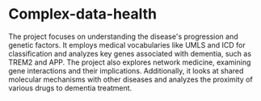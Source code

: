 # Complex-data-health
The project focuses on understanding the disease's progression and genetic factors. It employs medical vocabularies like UMLS and ICD for classification and analyzes key genes associated with dementia, such as TREM2 and APP. The project also explores network medicine, examining gene interactions and their implications. Additionally, it looks at shared molecular mechanisms with other diseases and analyzes the proximity of various drugs to dementia treatment.
